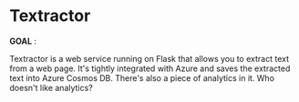 # Textractor

**GOAL** :

Textractor is a web service running on Flask that allows you to extract text from a web page. It's tightly integrated with Azure and saves the extracted text into Azure Cosmos DB. There's also a piece of analytics in it. Who doesn't like analytics?
